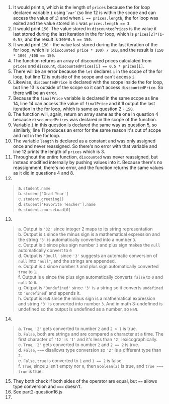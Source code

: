 1. It would print `3`, which is the length of `prices` because the for loop declared variable `i` using '`var`' (so line 12 is within the scope and can access the value of `i`) and when `i == prices.length`, the for loop was exited and the value stored in `i` was `prices.length == 3`.
2. It would print `150`. The value stored in `discountedPrices` is the value it last stored during the last iteration in the for loop, which is `prices[2]*(1-0.5)`, and the result is `300*0.5 == 150`.
3. It would print `150` - the value last stored during the last iteration of the for loop, which is `(discounted price * 100) / 100`, and the result is `(150 * 100) /100 == 150`.
4. The function returns an array of discounted prices calculated from `prices` and `discount`, `discountedPrices[i] == 0.5 * prices[i]`.
5. There will be an error because the `let` declares `i` in the scope of the for loop, but line 12 is outside of the scope and can't access `i`.
6. Likewise, `discountedPrice` is declared with the scope inside the for loop, but line 13 is outside of the scope so it can't access `discountedPrice`. So there will be an error.
7. Because the `finalPrice` variable is declared in the same scope as line 14, line 14 can access the value of `finalPrice` and it'll output the last iteration in the for loop, which is same as question 2 - `150`. 
8. The function will, again, return an array same as the one in question 4 because `discountedPrices` was declared in the scope of the function.
9. Variable `i` in this question is declared the same way as question 5, so similarly, line 11 produces an error for the same reason it's out of scope and not in the for loop.
10. The variable `length` is declared as a constant and was only assigned once and never reassigned. So there's no error with that variable and line 12 prints the length of `prices` which is 3.
11. Throughout the entire function, `discounted` was never reassigned, but instead modified internally by pushing values into it. Because there's no reassignment, there's no error, and the function returns the same values as it did in questions 4 and 8.
12. 
> a. `student.name`<br>
  b. `student['Grad Year']`<br>
  c. `student.greeting()`<br>
  d. `student['Favorite Teacher'].name`<br>
  e. `student.courseLoad[0]`<br>
13.
> a. Output is `'32'` since integer 2 maps to its string representation<br>
  b. Output is `1` since the minus sign is a mathematical expression and the string `'3'` is automatically converted into a number `3`.<br>
  c. Output is `3` since plus sign number `3` and plus sign makes the `null` automatically convert to `0`<br>
  d. Output is `'3null'` since `'3'` suggests an automatic conversion of `null` into `"null"`, and the strings are appended.<br>
  e. Output is `4` since number `3` and plus sign automatically converted `true` to `1`.<br>
  f. Output is `0` since the plus sign automatically converts `false` to `0` and `null` to `0`.<br>
  g. Output is `'3undefined'` since `'3'` is a string so it converts `undefined` to `'undefined`' and appends it.<br>
  h. Output is `NaN` since the minus sign is a mathematical expression and string `'3'` is converted into number `3`. And in math 3-undefined is undefined so the output is undefined as a number, so `NaN`.<br>
14.
> a. `True`, `'2'` gets converted to number `2` and `2 > 1` is true.<br>
  b. `False`, both are strings and are compared a character at a time. The first character of `'12'` is `'1'` and it's less than `'2'` lexicographically.<br>
  c. `True`, `'2'` gets converted to number `2` and `2 == 2` is true.<br>
  d. `False`, `===` disallows type conversion so `'2'` is a different type than `2`.<br>
  e. `False`, `true` is converted to `1` and `1 == 2` is false.<br>
  f. `True`, since `2` isn't empty nor `0`, then `Boolean(2)` is true, and `true === true` is true.<br>
15. They both check if both sides of the operator are equal, but `==` allows type conversion and `===` doesn't.
16. See part2-question16.js
17. 
